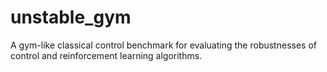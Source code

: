 # unstable_gym
A gym-like classical control benchmark for evaluating the robustnesses of control and reinforcement learning algorithms.
